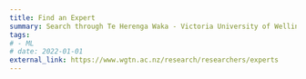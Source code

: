 ```yaml
---
title: Find an Expert
summary: Search through Te Herenga Waka - Victoria University of Wellington's database of research expertise to find skilled researchers in a range of areas related to computational research
tags:
# - ML
# date: 2022-01-01
external_link: https://www.wgtn.ac.nz/research/researchers/experts
---
```

